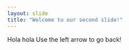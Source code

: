 ```yaml
---
layout: slide
title: "Welcome to our second slide!"
---
```

Hola hola
Use the left arrow to go back!
